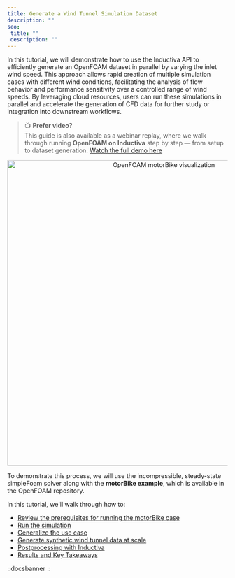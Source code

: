 ```yaml
---
title: Generate a Wind Tunnel Simulation Dataset
description: ""
seo:
 title: ""
 description: ""
---
```


In this tutorial, we will demonstrate how to use the Inductiva API to efficiently generate an OpenFOAM dataset 
in parallel by varying the inlet wind speed. This approach allows rapid creation of multiple simulation cases 
with different wind conditions, facilitating the analysis of flow behavior and performance sensitivity over 
a controlled range of wind speeds. By leveraging cloud resources, users can run these simulations in parallel 
and accelerate the generation of CFD data for further study or integration into downstream workflows.

> 📺 **Prefer video?**  
> This guide is also available as a webinar replay, where we walk through running **OpenFOAM on Inductiva** step by step — from setup to dataset generation. [Watch the full demo here](../../4.webinars/1.openfoam-cfd-dataset.md)

<p align="center"><img src="../_static/bike_pressure_field.png" alt="OpenFOAM motorBike visualization" width="700"></p>

To demonstrate this process, we will use the incompressible, steady-state simpleFoam solver along with 
the **motorBike example**, which is available in the OpenFOAM repository.

In this tutorial, we'll walk through how to:
- [Review the prerequisites for running the motorBike case](sections/section1)
- [Run the simulation](sections/section2)
- [Generalize the use case](sections/section3)
- [Generate synthetic wind tunnel data at scale](sections/section4)
- [Postprocessing with Inductiva](sections/section5)
- [Results and Key Takeaways](sections/section6)

::docsbanner
::